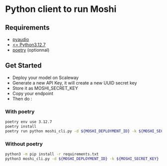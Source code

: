 # Python client to run Moshi
## Requirements
  - [pyaudio](https://pypi.org/project/PyAudio/)
  - [<= Python3.12.7](https://www.python.org/downloads/release/python-3127/)
  - [poetry](https://python-poetry.org/docs/) (optionnal)

## Get Started

- Deploy your model on Scaleway
- Generate a new API Key, it will create a new UUID secret key
- Store it as MOSHI_SECRET_KEY
- Copy your endpoint
- Then do :

### With poetry
```sh
poetry env use 3.12.7
poetry install
poetry run python moshi_cli.py -d ${MOSHI_DEPLOYMENT_ID} -k ${MOSHI_SECRET_KEY}
```

### Without poetry
```sh
python3 -m pip install -r requirements.txt
python3 moshi_cli.py -d ${MOSHI_DEPLOYMENT_ID} -k ${MOSHI_SECRET_KEY}
```